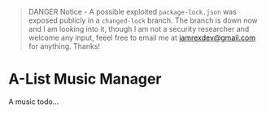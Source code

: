 ><red>DANGER</red> Notice - A possible exploited `package-lock.json` was exposed publicly in a `changed-lock` branch. The branch is down now and I am looking into it, though I am not a security researcher and welcome any input, feeel free to email me at [iamrexdev@gmail.com](mailto:iamrexdev@gmail.com) for anything. Thanks! 


# A-List Music Manager

A music todo...
